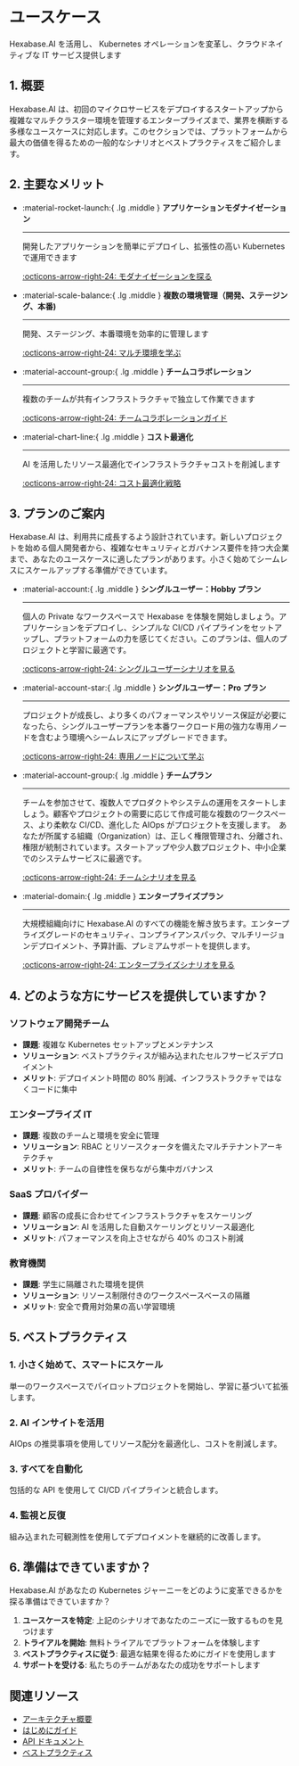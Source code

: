 # ユースケース

Hexabase.AI を活用し、 Kubernetes オペレーションを変革し、クラウドネイティブな IT サービス提供します

## 1. 概要

Hexabase.AI は、初回のマイクロサービスをデプロイするスタートアップから複雑なマルチクラスター環境を管理するエンタープライズまで、業界を横断する多様なユースケースに対応します。このセクションでは、プラットフォームから最大の価値を得るための一般的なシナリオとベストプラクティスをご紹介します。

## 2. 主要なメリット

<div class="grid cards" markdown>

- :material-rocket-launch:{ .lg .middle } **アプリケーションモダナイゼーション**

  ***

  開発したアプリケーションを簡単にデプロイし、拡張性の高い Kubernetes で運用できます

  [:octicons-arrow-right-24: モダナイゼーションを探る](enterprise-kubernetes.md)

- :material-scale-balance:{ .lg .middle } **複数の環境管理（開発、ステージング、本番)**

  ***

  開発、ステージング、本番環境を効率的に管理します

  [:octicons-arrow-right-24: マルチ環境を学ぶ](enterprise-kubernetes.md)

- :material-account-group:{ .lg .middle } **チームコラボレーション**

  ***

  複数のチームが共有インフラストラクチャで独立して作業できます

  [:octicons-arrow-right-24: チームコラボレーションガイド](ai-powered-devops.md)

- :material-chart-line:{ .lg .middle } **コスト最適化**

  ***

  AI を活用したリソース最適化でインフラストラクチャコストを削減します

  [:octicons-arrow-right-24: コスト最適化戦略](ai-powered-devops.md#cost-optimization)

</div>

## 3. プランのご案内

Hexabase.AI は、利用共に成長するよう設計されています。新しいプロジェクトを始める個人開発者から、複雑なセキュリティとガバナンス要件を持つ大企業まで、あなたのユースケースに適したプランがあります。小さく始めてシームレスにスケールアップする準備ができています。

<div class="grid cards" markdown>

- :material-account:{ .lg .middle } **シングルユーザー：Hobby プラン**

  ***

  個人の Private なワークスペースで Hexabase を体験を開始しましょう。アプリケーションをデプロイし、シンプルな CI/CD パイプラインをセットアップし、プラットフォームの力を感じてください。このプランは、個人のプロジェクトと学習に最適です。

  [:octicons-arrow-right-24: シングルユーザーシナリオを見る](single-user-plan.md)

- :material-account-star:{ .lg .middle } **シングルユーザー：Pro プラン**

  ***

  プロジェクトが成長し、より多くのパフォーマンスやリソース保証が必要になったら、シングルユーザープランを本番ワークロード用の強力な専用ノードを含むよう環境へシームレスにアップグレードできます。

  [:octicons-arrow-right-24: 専用ノードについて学ぶ](../nodes/vm-management.md)

- :material-account-group:{ .lg .middle } **チームプラン**

  ***

  チームを参加させて、複数人でプロダクトやシステムの運用をスタートしましょう。顧客やプロジェクトの需要に応じて作成可能な複数のワークスペース、より柔軟な CI/CD、進化した AIOps がプロジェクトを支援します。　あなたが所属する組織（Organization）は、正しく権限管理され、分離され、権限が統制されています。スタートアップや少人数プロジェクト、中小企業でのシステムサービスに最適です。

  [:octicons-arrow-right-24: チームシナリオを見る](team-plan.md)

- :material-domain:{ .lg .middle } **エンタープライズプラン**

  ***

  大規模組織向けに Hexabase.AI のすべての機能を解き放ちます。エンタープライズグレードのセキュリティ、コンプライアンスパック、マルチリージョンデプロイメント、予算計画、プレミアムサポートを提供します。

  [:octicons-arrow-right-24: エンタープライズシナリオを見る](enterprise-plan.md)

</div>

## 4. どのような方にサービスを提供していますか？

### ソフトウェア開発チーム

- **課題**: 複雑な Kubernetes セットアップとメンテナンス
- **ソリューション**: ベストプラクティスが組み込まれたセルフサービスデプロイメント
- **メリット**: デプロイメント時間の 80% 削減、インフラストラクチャではなくコードに集中

### エンタープライズ IT

- **課題**: 複数のチームと環境を安全に管理
- **ソリューション**: RBAC とリソースクォータを備えたマルチテナントアーキテクチャ
- **メリット**: チームの自律性を保ちながら集中ガバナンス

### SaaS プロバイダー

- **課題**: 顧客の成長に合わせてインフラストラクチャをスケーリング
- **ソリューション**: AI を活用した自動スケーリングとリソース最適化
- **メリット**: パフォーマンスを向上させながら 40% のコスト削減

### 教育機関

- **課題**: 学生に隔離された環境を提供
- **ソリューション**: リソース制限付きのワークスペースベースの隔離
- **メリット**: 安全で費用対効果の高い学習環境

## 5. ベストプラクティス

### 1. 小さく始めて、スマートにスケール

単一のワークスペースでパイロットプロジェクトを開始し、学習に基づいて拡張します。

### 2. AI インサイトを活用

AIOps の推奨事項を使用してリソース配分を最適化し、コストを削減します。

### 3. すべてを自動化

包括的な API を使用して CI/CD パイプラインと統合します。

### 4. 監視と反復

組み込まれた可観測性を使用してデプロイメントを継続的に改善します。

## 6. 準備はできていますか？

Hexabase.AI があなたの Kubernetes ジャーニーをどのように変革できるかを探る準備はできていますか？

1. **ユースケースを特定**: 上記のシナリオであなたのニーズに一致するものを見つけます
2. **トライアルを開始**: 無料トライアルでプラットフォームを体験します
3. **ベストプラクティスに従う**: 最適な結果を得るためにガイドを使用します
4. **サポートを受ける**: 私たちのチームがあなたの成功をサポートします

## 関連リソース

- [アーキテクチャ概要](../architecture/index.md)
- [はじめにガイド](../concept/overview.md)
- [API ドキュメント](../api/index.md)
- [ベストプラクティス](../security/index.md)
